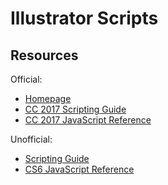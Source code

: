 Illustrator Scripts
===================

Resources
---------
Official:
* [Homepage](https://www.adobe.com/devnet/illustrator/scripting.html)
* [CC 2017 Scripting Guide](https://www.adobe.com/content/dam/acom/en/devnet/illustrator/pdf/AI_ScriptGd_2017.pdf)
* [CC 2017 JavaScript Reference](https://www.adobe.com/content/dam/acom/en/devnet/illustrator/pdf/Illustrator_JavaScript_Scripting_Reference_2017.pdf)

Unofficial:
* [Scripting Guide](https://ai-scripting.docsforadobe.dev/)
* [CS6 JavaScript Reference](http://jongware.mit.edu/iljscs6html/iljscs6/inxx.html)
